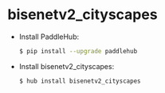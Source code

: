 # bisenetv2_cityscapes
* Install PaddleHub: 

    ```bash
    $ pip install --upgrade paddlehub
    ```

* Install bisenetv2_cityscapes: 

    ```bash
    $ hub install bisenetv2_cityscapes
    ```
